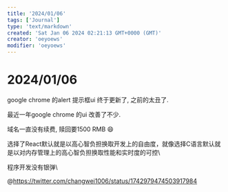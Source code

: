 ```yaml
---
title: '2024/01/06'
tags: ['Journal']
type: 'text/markdown'
created: 'Sat Jan 06 2024 02:21:13 GMT+0000 (GMT)'
creator: 'oeyoews'
modifier: 'oeyoews'
---
```


# 2024/01/06

google chrome 的alert 提示框ui 终于更新了, 之前的太丑了.

最近一年google chrome 的ui 改善了不少.

域名一直没有续费, 赎回要1500 RMB :smile:

选择了React默认就是以高心智负担换取开发上的自由度，就像选择C语言默认就是以对内存管理上的高心智负担换取性能和实时度的可控\

程序开发没有银弹\

@<https://twitter.com/changwei1006/status/1742979474503917984>
